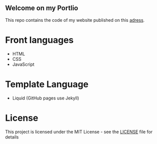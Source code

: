 ## Welcome on my Portlio

This repo contains the code of my website published on this [adress](https://carnezenzo.github.io/).

# Front languages
- HTML
- CSS
- JavaScript

# Template Language
- Liquid (GitHub pages use Jekyll)

# License

This project is licensed under the MIT License - see the [LICENSE](./LICENSE) file for details
